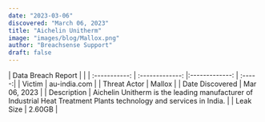 ```yaml
---
date: "2023-03-06"
discovered: "March 06, 2023"
title: "Aichelin Unitherm"
image: "images/blog/Mallox.png"
author: "Breachsense Support"
draft: false
---
```


| Data Breach Report           |              | 
| :-----------: | :-------------:     |:-------------:    | :-----:|
| Victim      | au-india.com      | 
| Threat Actor      | Mallox      | 
| Date Discovered      | Mar 06, 2023      | 
| Description      | Aichelin Unitherm is the leading manufacturer of Industrial Heat Treatment Plants technology and services in India.      | 
| Leak Size      | 2.60GB      | 

